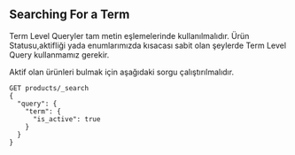 ## Searching For a Term
Term Level Queryler tam metin eşlemelerinde kullanılmalıdır.
Ürün Statusu,aktifliği yada enumlarımızda kısacası sabit olan şeylerde
Term Level Query kullanmamız gerekir.


Aktif olan ürünleri bulmak için aşağıdaki sorgu çalıştırılmalıdır.

```
GET products/_search
{
  "query": {
    "term": {
      "is_active": true
    }
  }
}

```